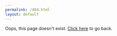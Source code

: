 ```yaml
---
permalink: /404.html
layout: default
---
```

Oops, this page doesn't exist. [Click here](https://chenhao392.github.io/ecoc) to go back.
